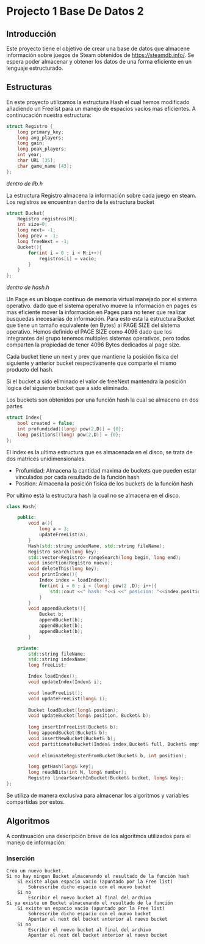 # Projecto 1 Base De Datos 2

## Introducción

Este proyecto tiene el objetivo de crear una base de datos que almacene información sobre juegos de Steam obtenidos de https://steamdb.info/. Se espera poder almacenar y obtener los datos de una forma eficiente en un lenguaje estructurado.

## Estructuras

En este proyecto utilizamos la estructura Hash el cual hemos modificado añadiendo un Freelist para un manejo de espacios vacios mas eficientes. 
A continucación nuestra estructura:

```cpp
struct Registro {
    long primary_key;
    long avg_players;
    long gain;
    long peak_players;
    int year;
    char URL [35]; 
    char game_name [43];
};
```
*dentro de lib.h*

La estructura Registro almacena la información sobre cada juego en steam. Los registros se encuentran dentro de la estructura bucket

```cpp
struct Bucket{
    Registro registros[M];
    int size=0;
    long next= -1;
    long prev = -1;
    long freeNext = -1;
    Bucket(){
        for(int i = 0 ; i < M;i++){
            registros[i] = vacio;
        }
    }
};
```
*dentro de hash.h*

Un Page es un bloque continuo de memoria virtual manejado por el sistema operativo. dado que el sistema operativo mueve la información en pages es mas eficiente mover la información en Pages para no tener que realizar busquedas inecesarias de información. Para esto esta la estructura Bucket que tiene un tamaño equivalente (en Bytes) al PAGE SIZE del sistema operativo. Hemos definido el PAGE SIZE como 4096 dado que los integrantes del grupo tenemos multiples sistemas operativos, pero todos comparten la propiedad de tener 4096 Bytes dedicados al page size.

Cada bucket tiene un next y prev que mantiene la posición fisica del siguiente y anterior bucket respectivanente que comparte el mismo producto del hash.

Si el bucket a sido eliminado el valor de freeNext mantendra la posición logica del siguiente bucket que a sido eliminado.

Los buckets son obtenidos por una función hash la cual se almacena en dos partes

```cpp
struct Index{
    bool created = false;
    int profundidad[(long) pow(2,D)] = {0};
    long positions[(long) pow(2,D)] = {0};
};
```

El index es la ultima estructura que es almacenada en el disco, se trata de dos matrices unidimensionales.

* Profunidad: Almacena la cantidad maxima de buckets que pueden estar vinculados por cada resultado de la función hash
* Position: Almacena la posición fisica de los buckets de la función hash

Por ultimo está la estructura hash la cual no se almacena en el disco.
```cpp
class Hash{

    public:
        void a(){
            long a = 3;
            updateFreeList(a);
        }
        Hash(std::string indexName, std::string fileName);
        Registro search(long key);
        std::vector<Registro> rangeSearch(long begin, long end);
        void insertion(Registro nuevo);
        void deleteThis(long key);
        void printIndex(){
            Index index = loadIndex();
            for(int i = 0 ; i < (long) pow(2 ,D); i++){
                std::cout <<" hash: "<<i <<" posicion: "<<index.positions[i]<<" profundidad: "<<index.profundidad[i]<<std::endl;
            }
        }
        void appendBuckets(){
            Bucket b;
            appendBucket(b);
            appendBucket(b);
            appendBucket(b);
        }

    private:
        std::string fileName;
        std::string indexName;
        long freeList;

        Index loadIndex();
        void updateIndex(Index& i);

        void loadFreeList();
        void updateFreeList(long& i);
            
        Bucket loadBucket(long& postion);
        void updateBucket(long& position, Bucket& b);
        
        long insertInFreeList(Bucket& b);
        long appendBucket(Bucket& b);
        void insertNewBucket(Bucket& b);
        void partitionateBucket(Index& index,Bucket& full, Bucket& empty, int indexFull, int indexEmpty);
        
        void eliminateRegisterFromBucket(Bucket& b, int position);

        long getHash(long& key);
        long readNBits(int N, long& number);
        Registro linearSearchInBucket(Bucket& bucket, long& key);
};
```

Se utiliza de manera exclusiva para almacenar los algoritmos y variables compartidas por estos.
## Algoritmos

A continuación una descripción breve de los algoritmos utilizados para el manejo de información:

### Inserción

```
Crea un nuevo bucket.
Si no hay ningun Bucket almacenando el resultado de la función hash
    Si existe algun espacio vacio (apuntado por la Free list)
        Sobrescribe dicho espacio con el nuevo bucket
    Si no
        Escribir el nuevo bucket al final del archivo
Si ya existe un Bucket almacenando el resultado de la función
    Si existe un espacio vacio (apuntado por la Free list)
        Sobrescribe dicho espacio con el nuevo bucket
        Apuntar el next del bucket anterior al nuevo bucket
    Si no
        Escribir el nuevo bucket al final del archivo
        Apuntar el next del bucket anterior al nuevo bucket
```
    




    
    



